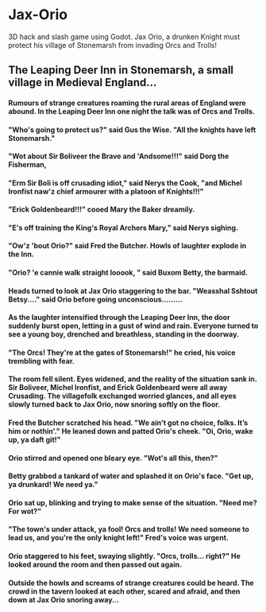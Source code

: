 # Jax-Orio
3D hack and slash game using Godot. Jax Orio, a drunken Knight must protect his village of Stonemarsh from invading Orcs and Trolls!

## The Leaping Deer Inn in Stonemarsh, a small village in Medieval England...

#### Rumours of strange creatures roaming the rural areas of England were abound. In the Leaping Deer Inn one night the talk was of Orcs and Trolls.
#### "Who's going to protect us?" said Gus the Wise. "All the knights have left Stonemarsh."
#### "Wot about Sir Boliveer the Brave and 'Andsome!!!" said Dorg the Fisherman, 
#### "Erm Sir Boli is off crusading idiot," said Nerys the Cook, "and Michel Ironfist naw'z chief armourer with a platoon of Knights!!!" 
#### "Erick Goldenbeard!!!" cooed Mary the Baker dreamily. 
#### "E's off training the King's Royal Archers Mary," said Nerys sighing.
#### "Ow'z 'bout Orio?" said Fred the Butcher. Howls of laughter explode in the Inn. 
#### "Orio? 'e cannie walk straight looook, " said Buxom Betty, the barmaid. 
#### Heads turned to look at Jax Orio staggering to the bar. "Weasshal Sshtout Betsy...." said Orio before going unconscious.........
#### As the laughter intensified through the Leaping Deer Inn, the door suddenly burst open, letting in a gust of wind and rain. Everyone turned to see a young boy, drenched and breathless, standing in the doorway.
#### "The Orcs! They're at the gates of Stonemarsh!" he cried, his voice trembling with fear.
#### The room fell silent. Eyes widened, and the reality of the situation sank in. Sir Boliveer, Michel Ironfist, and Erick Goldenbeard were all away Crusading. The villagefolk exchanged worried glances, and all eyes slowly turned back to Jax Orio, now snoring softly on the floor.
#### Fred the Butcher scratched his head. "We ain't got no choice, folks. It’s him or nothin'." He leaned down and patted Orio's cheek. "Oi, Orio, wake up, ya daft git!"
#### Orio stirred and opened one bleary eye. "Wot's all this, then?"
#### Betty grabbed a tankard of water and splashed it on Orio's face. "Get up, ya drunkard! We need ya."
#### Orio sat up, blinking and trying to make sense of the situation. "Need me? For wot?"
#### "The town's under attack, ya fool! Orcs and trolls! We need someone to lead us, and you're the only knight left!" Fred's voice was urgent.
#### Orio staggered to his feet, swaying slightly. "Orcs, trolls... right?" He looked around the room and then passed out again.
#### Outside the howls and screams of strange creatures could be heard. The crowd in the tavern looked at each other, scared and afraid, and then down at Jax Orio snoring away...  
